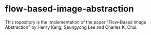 # flow-based-image-abstraction
This repository is the implementation of the paper "Flow-Based Image Abstraction" by Henry Kang, Seungyong Lee and Charles K. Chui.
